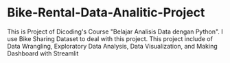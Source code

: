 # Bike-Rental-Data-Analitic-Project

This is Project of Dicoding's Course "Belajar Analisis Data dengan Python".
I use Bike Sharing Dataset to deal with this project.
This project include of Data Wrangling, Exploratory Data Analysis, Data Visualization, and Making Dashboard with Streamlit
